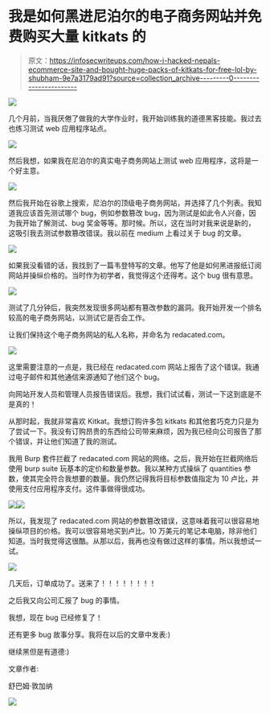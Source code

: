 # 我是如何黑进尼泊尔的电子商务网站并免费购买大量 kitkats 的

> 原文：<https://infosecwriteups.com/how-i-hacked-nepals-ecommerce-site-and-bought-huge-packs-of-kitkats-for-free-lol-by-shubham-9e7a3179ad91?source=collection_archive---------0----------------------->

![](img/19da154760a85a967a6b9158d091a38d.png)

几个月前，当我厌倦了做我的大学作业时，我开始训练我的道德黑客技能。我过去也练习测试 web 应用程序站点。

![](img/574fe4d9565ba05d98b38e3e2235dd1f.png)

然后我想，如果我在尼泊尔的真实电子商务网站上测试 web 应用程序，这将是一个好主意。

![](img/8e98a4586a226a299f1109d2d9bbdc9c.png)

然后我开始在谷歌上搜索，尼泊尔的顶级电子商务网站，并选择了几个列表。我知道我应该首先测试哪个 bug，例如参数篡改 bug，因为测试是如此令人兴奋，因为我开始了解测试、bug 奖金等等。那时候。所以，这在当时对我来说是新的，这吸引我去测试参数篡改错误。我以前在 medium 上看过关于 bug 的文章。

![](img/7176523e16209a530acd5ba1d2de5442.png)

如果我没看错的话，我找到了一篇韦登特写的文章。他写了他是如何黑进报纸订阅网站并操纵价格的。当时作为初学者，我觉得这个还得考。这个 bug 很有意思。

![](img/7d27d870e61ebccbbfb0eef846cb8db8.png)

测试了几分钟后，我突然发现很多网站都有篡改参数的漏洞。我开始开发一个排名较高的电子商务网站，以测试它是否会工作。

让我们保持这个电子商务网站的私人名称，并命名为 redacated.com。

![](img/728da7d1e7b3173e643baf4d9404400d.png)

这里需要注意的一点是，我已经在 redacated.com 网站上报告了这个错误。我通过电子邮件和其他通信来源通知了他们这个 bug。

向网站开发人员和管理人员报告错误后。我想，我们试试看，测试一下这到底是不是真的！

从那时起，我就非常喜欢 Kitkat。我想订购许多包 kitkats 和其他套巧克力只是为了尝试一下。我没有订购昂贵的东西给公司带来麻烦，因为我已经向公司报告了那个错误，并让他们知道了我的测试。

我用 Burp 套件拦截了 redacated.com 网站的网络。之后，我开始在拦截网络后使用 burp suite 玩基本的定价和数量参数。我以某种方式操纵了 quantities 参数，使其完全符合我想要的数量。我仍然记得我将目标参数值指定为 10 卢比，并使用支付应用程序支付。这件事做得很成功。

![](img/b405c96a2c530b2d37c8161055bb8df6.png)![](img/55d2a63549ebeed8f45077ee72283430.png)

所以，我发现了 redacated.com 网站的参数篡改错误，这意味着我可以很容易地操纵项目的价格。我可以很容易地买到卢比。10 万美元的笔记本电脑，除非他们知道。当时我觉得这很酷。从那以后，我再也没有做过这样的事情。所以我想试一试。

![](img/b405c96a2c530b2d37c8161055bb8df6.png)

几天后，订单成功了。送来了！！！！！！！！

之后我又向公司汇报了 bug 的事情。

我想，现在 bug 已经修复了！

还有更多 bug 故事分享。我将在以后的文章中发表:)

继续黑但是有道德:)

文章作者:

舒巴姆·敦加纳

![](img/0bca61d909ca9d244e228609ff58630a.png)